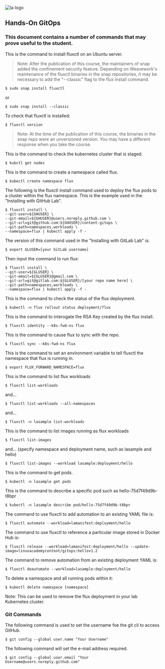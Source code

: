 ![la logo](https://user-images.githubusercontent.com/42839573/67322755-818e9400-f4df-11e9-97c1-388bf357353d.png)

## Hands-On GitOps

### This document contains a number of commands that may prove useful to the student.

This is the command to install fluxctl on an Ubuntu server.
> Note: After the publication of this course, the maintainers of snap added the confinement security feature. Depending on Weavework's maintenance of the fluxctl binaries in the snap repositories, it may be necessary to add the "--classic" flag to the flux install command.

```
$ sudo snap install fluxctl
```
or
```
$ sudo snap install --classic
```
To check that fluxctl is installed:

```
$ fluxctl version
```
> Note: At the time of the publication of this course, the binaries in the snap repo were an unversioned version. You may have a different response when you take the course.

This is the command to check the kubernetes cluster that is staged.

```
$ kubctl get nodes
```

This is the command to create a namespace called flux.

```
$ kubectl create namespace flux
```

The following is the fluxctl install command used to deploy the flux pods to a cluster within the flux namespace. This is the example used in the "Installing with GitHub Lab".

```
$ fluxctl install \
--git-user=${GHUSER} \
--git-email=${GHUSER}@users.noreply.github.com \
--git-url=git@github.com:${GHUSER}/content-gitops \
--git-path=namespaces,workloads \
--namespace=flux | kubectl apply -f -
```
The version of this command used in the "Installing with GitLab Lab" is:

```
$ export GLUSER=[your GitLab username]
```    
Then input the command to run flux:
```
$ fluxctl install \
--git-user=${GLUSER} \
--git-email=${GLUSER}@gmail.com \
--git-url=git@gitlab.com:${GLUSER}/[your repo name here] \
--git-path=namespaces,workloads \
--namespace=flux | kubectl apply -f -
```

This is the command to check the status of the flux deployment.

```
$ kubectl -n flux rollout status deployment/flux
```

This is the command to interogate the RSA Key created by the flux install.

```
$ fluxctl identity --k8s-fwd-ns flux
```

This is the command to cause flux to sync with the repo.

```
$ fluxctl sync --k8s-fwd-ns flux
```

This is the command to set an environment variable to tell fluxctl the namespace that flux is running in.

```
$ export FLUX_FORWARD_NAMESPACE=flux
```

This is the command to list flux workloads

```
$ fluxctl list-workloads
```
and...
```
$ fluxctl list-workloads --all-namespaces
```
and...
```
$ fluxctl -n lasample list-workloads
```

This is the command to list images running as flux workloads
```
$ fluxctl list-images
```
and... (specify namespace and deployment name, such as lasample and hello)
```
$ fluxctl list-images --workload lasample:deployment/hello
```

This is the command to get pods.
```
$ kubectl -n lasample get pods
```

This is the command to describe a specific pod such as hello-75d7f49d9b-t8bpr
```
$ kubectl -n lasample describe pod/hello-75d7f49d9b-t8bpr
```

The command to use fluxctl to add automation to an existing YAML file is:
```
$ fluxctl automate --workload=lamanifest:deployment/hello
```

The command to use fluxctl to reference a particular image stored in Docker Hub is:
```
$ fluxctl release --workload=lamanifest:deployment/hello --update-image=linuxacademycontent/gitops:hellov1.2
```

The command to remove automation from an existing deployment YAML is:
```
$ fluxctl deautomate --workload=lasample:deployment/hello
```

To delete a namespace and all running pods within it:

```
$ kubectl delete namespace [namespace]
```
Note: This can be used to remove the flux deployment in your lab Kubernetes cluster.

### Git Commands

The following command is used to set the username foe the git cli to access GitHub.

```
$ git config --global user.name "Your Username"
```

The following command will set the e-mail address required.

```
$ git config --global user.email "Your Username@users.noreply.github.com"
```

